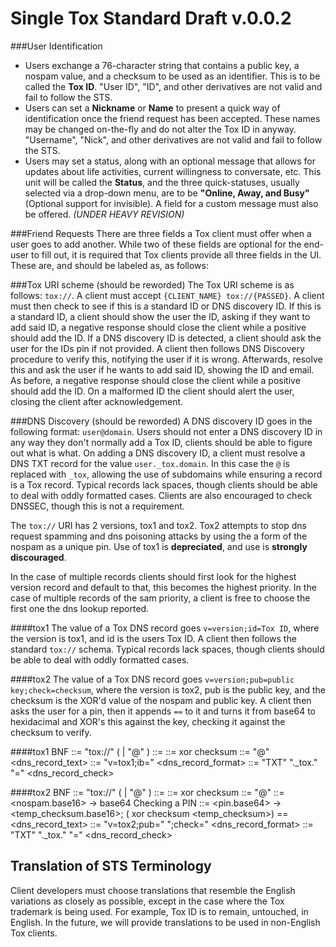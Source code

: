 Single Tox Standard Draft v.0.0.2
===

###User Identification
- Users exchange a 76-character string that contains a public key, a nospam value, and a checksum to be used as an identifier. This is to be called the **Tox ID**. "User ID", "ID", and other derivatives are not valid and fail to follow the STS. 
- Users can set a **Nickname** or **Name** to present a quick way of identification once the friend request has been accepted. These names may be changed on-the-fly and do not alter the Tox ID in anyway. "Username", "Nick", and other derivatives are not valid and fail to follow the STS.
- Users may set a status, along with an optional message that allows for updates about life activities, current willingness to conversate, etc. This unit will be called the **Status**, and the three quick-statuses, usually selected via a drop-down menu, are to be  **"Online, Away, and Busy"** (Optional support for invisible). A field for a custom message must also be offered. *(UNDER HEAVY REVISION)*

###Friend Requests
There are three fields a Tox client must offer when a user goes to add another. While two of these fields are optional for the end-user to fill out, it is required that Tox clients provide all three fields in the UI. These are, and should be labeled as, as follows: <stuff here>


###Tox URI scheme (should be reworded)
The Tox URI scheme is as follows: `tox://`. A client must accept `{CLIENT_NAME} tox://{PASSED}`. A client must then check to see if this is a standard ID or DNS discovery ID. If this is a standard ID, a client should show the user the ID, asking if they want to add said ID, a negative response should close the client while a positive should add the ID. If a DNS discovery ID is detected, a client should ask the user for the IDs pin if not provided. A client then follows DNS Discovery procedure to verify this, notifying the user if it is wrong. Afterwards, resolve this and ask the user if he wants to add said ID, showing the ID and email. As before, a negative response should close the client while a positive should add the ID. On a malformed ID the client should alert the user, closing the client after acknowledgement.

###DNS Discovery (should be reworded)
A DNS discovery ID goes in the following format: `user@domain`. Users should not enter a DNS discovery ID in any way they don't normally add a Tox ID, clients should be able to figure out what is what. On adding a DNS discovery ID, a client must resolve a DNS TXT record for the value `user._tox.domain`. In this case the `@` is replaced with `_tox`, allowing the use of subdomains while ensuring a record is a Tox record. Typical records lack spaces, though clients should be able to deal with oddly formatted cases. Clients are also encouraged to check DNSSEC, though this is not a requirement.

The `tox://` URI has 2 versions, tox1 and tox2. Tox2 attempts to stop dns request spamming and dns poisoning attacks by using the a form of the nospam as a unique pin. Use of tox1 is **depreciated**, and use is **strongly discouraged**.

In the case of multiple records clients should first look for the highest version record and default to that, this becomes the highest priority. In the case of multiple records of the sam priority, a client is free to choose the first one the dns lookup reported.

####tox1
The value of a Tox DNS record goes `v=version;id=Tox ID`, where the version is tox1, and id is the users Tox ID. A client then follows the standard `tox://` schema. Typical records lack spaces, though clients should be able to deal with oddly formatted cases.

####tox2
The value of a Tox DNS record goes `v=version;pub=public key;check=checksum`, where the version is tox2, pub is the public key, and the checksum is the XOR'd value of the nospam and public key. A client then asks the user for a pin, then it appends `==` to it and turns it from base64 to hexidacimal and XOR's this against the key, checking it against the checksum to verify.

####tox1 BNF
    <uri> ::= "tox://" (<Tox id> | <user> "@" <domain>)
    <Tox id> ::= <public key><nospam><checksum>
    <checksum> ::= <public key> xor checksum <nospam>
    <DNS discovery ID> ::= <user> "@" <domain>
    <dns_record_text> ::= "v=tox1;ib="<Tox id>
    <dns_record_format> ::= "TXT" <user> "._tox." <domain> "=" <dns_record_check>

####tox2 BNF
    <uri> ::= "tox://" (<Tox id> | <user> "@" <domain>)
    <Tox id> ::= <public key><nospam><checksum>
    <checksum> ::= <public key> xor checksum <nospam>
    <DNS discovery ID> ::= <user> "@" <domain>
    <pin> ::= <nospam.base16> -> base64
    Checking a PIN ::= <pin.base64> -> <temp_checksum.base16>; (<public key> xor checksum <temp_checksum>) == <checksum>
    <dns_record_text> ::= "v=tox2;pub=" <public key> ";check=" <checksum>
    <dns_record_format> ::= "TXT" <user> "._tox." <domain> "=" <dns_record_check>
  
  
  
  
  
## Translation of STS Terminology
Client developers must choose translations that resemble the English variations as closely as possible, except in the case where the Tox trademark is being used. For example, Tox ID is to remain, untouched, in English. In the future, we will provide translations to be used in non-English Tox clients.

